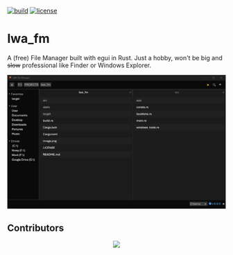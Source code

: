 [![build](https://github.com/Leinnan/lwa_fm/actions/workflows/rust.yml/badge.svg)](https://github.com/Leinnan/lwa_fm/actions/workflows/rust.yml) [![license](https://img.shields.io/crates/l/bevy_button_released_plugin)](https://github.com/Leinnan/bevy_button_released_plugin#license)

# lwa_fm


A (free) File Manager built with egui in Rust. Just a hobby, won't be big and ~~slow~~ professional like Finder or Windows Explorer.

![LWA_FM screenshot](image.png)

## Contributors

<p align="center">
<a href="https://github.com/bircni/Raytracing/graphs/contributors">
  <img src="https://contrib.rocks/image?repo=Leinnan/lwa_fm"/>
</a>
</p>
